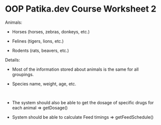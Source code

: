 # OOP Patika.dev Course Worksheet 2
Animals:

- Horses (horses, zebras, donkeys, etc.)

- Felines (tigers, lions, etc.)

- Rodents (rats, beavers, etc.)

Details:

- Most of the information stored about animals is the same for all groupings.

- Species name, weight, age, etc.

<br>

* The system should also be able to get the dosage of specific drugs for each animal => getDosage()

* System should be able to calculate Feed timings => getFeedSchedule()
